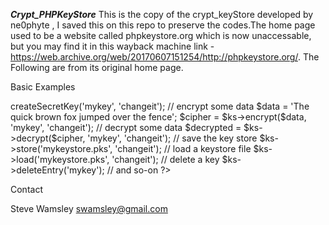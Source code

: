 ***Crypt_PHPKeyStore***
This is the copy of the crypt_keyStore developed by  ne0phyte , I saved this on this repo to preserve the codes.The home page used to be a website called phpkeystore.org which is now 
unaccessable, but you may find it in this wayback machine link - https://web.archive.org/web/20170607151254/http://phpkeystore.org/.
The Following are from its original home page.

Basic Examples

<?php
    require_once 'Crypt/KeyStore.php';
    
    // get the key store instance
    $ks = Crypt_KeyStore::getInstance('DefaultKeyStore');

    // create a secret (symmetric) key
    $ks->createSecretKey('mykey', 'changeit');

    // encrypt some data
    $data = 'The quick brown fox jumped over the fence';
    $cipher = $ks->encrypt($data, 'mykey', 'changeit');

    // decrypt some data
    $decrypted = $ks->decrypt($cipher, 'mykey', 'changeit');

    // save the key store
    $ks->store('mykeystore.pks', 'changeit');

    // load a keystore file
    $ks->load('mykeystore.pks', 'changeit');

    // delete a key
    $ks->deleteEntry('mykey');

    // and so-on
?>
Contact

Steve Wamsley swamsley@gmail.com
